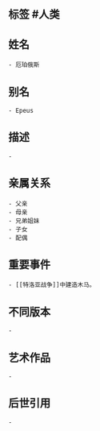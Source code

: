 ## 标签  #人类
## 姓名
	- 厄珀俄斯
## 别名
	- Epeus
## 描述
	-
## 亲属关系
	- 父亲
	- 母亲
	- 兄弟姐妹
	- 子女
	- 配偶
## 重要事件
	- [[特洛亚战争]]中建造木马。
## 不同版本
	-
## 艺术作品
	-
## 后世引用
	-
